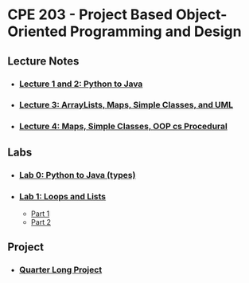 # CPE 203 - Project Based Object-Oriented Programming and Design

## Lecture Notes
- ### [Lecture 1 and 2: Python to Java](./Lectures/PythontoJava.md)
- ### [Lecture 3: ArrayLists, Maps, Simple Classes, and UML](./Lectures/ClassesUML.md)
- ### [Lecture 4: Maps, Simple Classes, OOP cs Procedural](./Lectures/MapsClassesOOPvProced.md)

## Labs
- ### [Lab 0: Python to Java (types)](Lab0)
- ### [Lab 1: Loops and Lists](http://users.csc.calpoly.edu/~klmork/203/labs/lab1.html)
    - [Part 1](https://github.com/ishaansathaye/part1)
    - [Part 2](https://github.com/ishaansathaye/part2)

## Project
- ### [Quarter Long Project](https://github.com/cpe203/quarter-long-project-ishaansathaye)